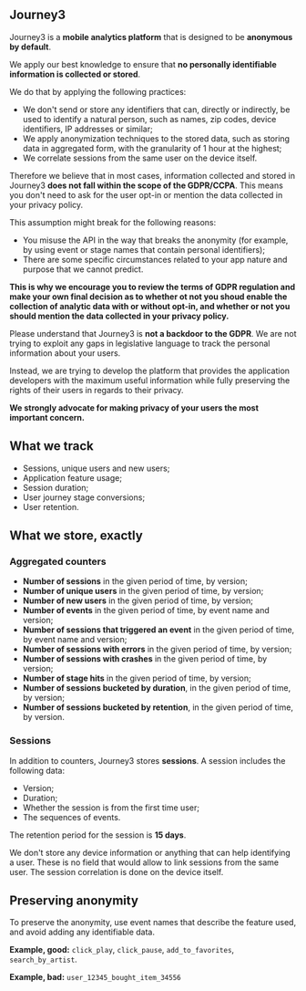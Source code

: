## Journey3

Journey3 is a __mobile analytics platform__ that is designed to be __anonymous by default__.

We apply our best knowledge to ensure that __no personally identifiable information is collected or stored__.

We do that by applying the following practices:

- We don't send or store any identifiers that can, directly or indirectly, be used to identify a natural person, such as names, zip codes, device identifiers, IP addresses or similar;
- We apply anonymization techniques to the stored data, such as storing data in aggregated form, with the granularity of 1 hour at the highest;
- We correlate sessions from the same user on the device itself.

Therefore we believe that in most cases, information collected and stored in Journey3 __does not fall within the scope of the GDPR/CCPA__. This means you don't need to ask for the user opt-in or mention the data collected in your privacy policy.

This assumption might break for the following reasons:

- You misuse the API in the way that breaks the anonymity (for example, by using event or stage names that contain personal identifiers);
- There are some specific circumstances related to your app nature and purpose that we cannot predict.

__This is why we encourage you to review the terms of GDPR regulation and make your own final decision as to whether ot not you shoud enable the collection of analytic data with or without opt-in, and whether or not you should mention the data collected in your privacy policy.__

Please understand that Journey3 is __not a backdoor to the GDPR__. We are not trying to exploit any gaps in legislative language to track the personal information about your users.

Instead, we are trying to develop the platform that provides the application developers with the maximum useful information while fully preserving the rights of their users in regards to their privacy.

__We strongly advocate for making privacy of your users the most important concern.__

## What we track

- Sessions, unique users and new users;
- Application feature usage;
- Session duration;
- User journey stage conversions;
- User retention.

## What we store, exactly

### Aggregated counters

- __Number of sessions__ in the given period of time, by version;
- __Number of unique users__ in the given period of time, by version;
- __Number of new users__ in the given period of time, by version;
- __Number of events__ in the given period of time, by event name and version;
- __Number of sessions that triggered an event__ in the given period of time, by event name and version;
- __Number of sessions with errors__ in the given period of time, by version;
- __Number of sessions with crashes__ in the given period of time, by version;
- __Number of stage hits__ in the given period of time, by version;
- __Number of sessions bucketed by duration__, in the given period of time, by version;
- __Number of sessions bucketed by retention__, in the given period of time, by version.

### Sessions

In addition to counters, Journey3 stores __sessions__. A session includes the following data:

- Version;
- Duration;
- Whether the session is from the first time user;
- The sequences of events.

The retention period for the session is __15 days__.

We don't store any device information or anything that can help identifying a user. These is no field that would allow to link sessions from the same user. The session correlation is done on the device itself.

## Preserving anonymity

To preserve the anonymity, use event names that describe the feature used, and avoid adding any identifiable data.

__Example, good:__ `click_play`, `click_pause`, `add_to_favorites`, `search_by_artist`.

__Example, bad:__ `user_12345_bought_item_34556`
